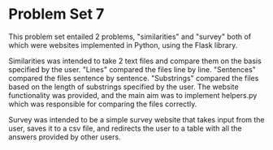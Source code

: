 # Problem Set 7

This problem set entailed 2 problems, "similarities" and "survey" both of which were websites implemented in Python, using the Flask library.

Similarities was intended to take 2 text files and compare them on the basis specified by the user. "Lines" compared the files line by line. "Sentences" compared the files sentence by sentence. "Substrings" compared the files based on the length of substrings specified by the user. The website functionality was provided, and the main aim was to implement helpers.py which was responsible for comparing the files correctly.

Survey was intended to be a simple survey website that takes input from the user, saves it to a csv file, and redirects the user to a table with all the answers provided by other users.